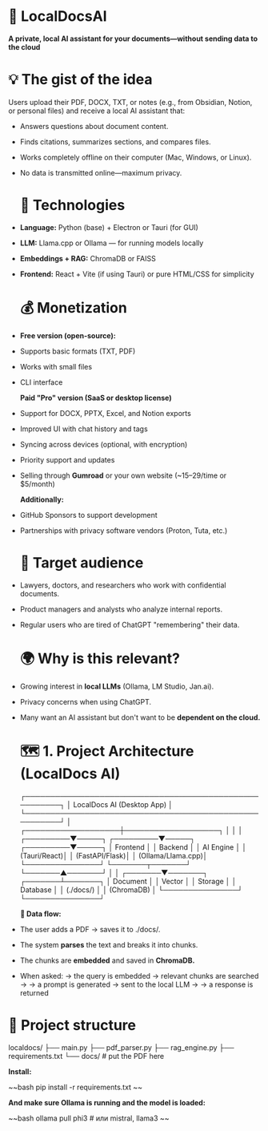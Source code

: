 # 🌟  LocalDocsAI

**A private, local AI assistant for your documents—without sending data to the cloud**

# 💡 The gist of the idea

Users upload their PDF, DOCX, TXT, or notes (e.g., from Obsidian, Notion, or personal files) and receive a local AI assistant that:

- Answers questions about document content.
- Finds citations, summarizes sections, and compares files.
- Works completely offline on their computer (Mac, Windows, or Linux).
- No data is transmitted online—maximum privacy.

  # 🔧 Technologies

- **Language:** Python (base) + Electron or Tauri (for GUI)
- **LLM:** Llama.cpp or Ollama — for running models locally
- **Embeddings + RAG:** ChromaDB or FAISS
- **Frontend:** React + Vite (if using Tauri) or pure HTML/CSS for simplicity

  # 💰 Monetization

- **Free version (open-source):**
- Supports basic formats (TXT, PDF)
- Works with small files
- CLI interface

  **Paid "Pro" version (SaaS or desktop license)**

- Support for DOCX, PPTX, Excel, and Notion exports
- Improved UI with chat history and tags
- Syncing across devices (optional, with encryption)
- Priority support and updates
- Selling through **Gumroad** or your own website (~$15–$29/time or $5/month)

  **Additionally:**
  
- GitHub Sponsors to support development
- Partnerships with privacy software vendors (Proton, Tuta, etc.)

  # 🎯 Target audience

- Lawyers, doctors, and researchers who work with confidential documents.
- Product managers and analysts who analyze internal reports.
- Regular users who are tired of ChatGPT "remembering" their data.

  # 🌍 Why is this relevant?

- Growing interest in **local LLMs** (Ollama, LM Studio, Jan.ai).
- Privacy concerns when using ChatGPT.
- Many want an AI assistant but don't want to be **dependent on the cloud.**

  # 🗺️ 1. Project Architecture (LocalDocs AI)

  ┌───────────────────────────────────────────────────────┐
│                  LocalDocs AI (Desktop App)           │
└───────────────────────────────────────────────────────┘
                              │
          ┌───────────────────┼───────────────────┐
          │                   │                   │
┌─────────▼─────┐   ┌─────────▼─────┐   ┌─────────▼─────┐
│   Frontend    │   │   Backend     │   │   AI Engine   │
│  (Tauri/React)│   │ (FastAPI/Flask)│  │ (Ollama/Llama.cpp)│
└───────────────┘   └───────┬───────┘   └───────▲───────┘
                            │                   │
                    ┌───────▼───────┐   ┌───────┴───────┐
                    │  Document     │   │  Vector       │
                    │  Storage      │   │  Database     │
                    │  (./docs/)    │   │  (ChromaDB)   │
                    └───────────────┘   └───────────────┘

  **🔁 Data flow:**

- The user adds a PDF → saves it to ./docs/.
- The system **parses** the text and breaks it into chunks.
- The chunks are **embedded** and saved in **ChromaDB.**
- When asked:
→ the query is embedded → relevant chunks are searched →
→ a prompt is generated → sent to the local LLM →
→ a response is returned

# 📁 Project structure

localdocs/
├── main.py
├── pdf_parser.py
├── rag_engine.py
├── requirements.txt
└── docs/               # put the PDF here

**Install:**

~~bash
pip install -r requirements.txt
~~

**And make sure Ollama is running and the model is loaded:**

~~bash
ollama pull phi3  # или mistral, llama3
~~


